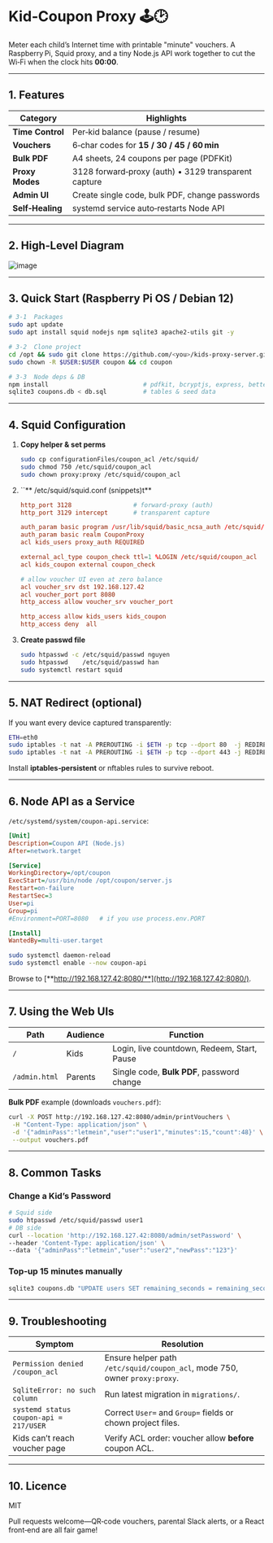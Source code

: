 # Kid‑Coupon Proxy 🕹️🕑

Meter each child’s Internet time with printable "minute" vouchers. A Raspberry Pi, Squid proxy, and a tiny Node.js API work together to cut the Wi‑Fi when the clock hits **00:00**.

---

## 1. Features

| Category         | Highlights                                           |
| ---------------- | ---------------------------------------------------- |
| **Time Control** | Per‑kid balance (pause / resume)                     |
| **Vouchers**     | 6‑char codes for **15 / 30 / 45 / 60 min**           |
| **Bulk PDF**     | A4 sheets, 24 coupons per page (PDFKit)              |
| **Proxy Modes**  | 3128 forward‑proxy (auth) • 3129 transparent capture |
| **Admin UI**     | Create single code, bulk PDF, change passwords       |
| **Self‑Healing** | systemd service auto‑restarts Node API               |

---

## 2. High‑Level Diagram
![image](https://github.com/user-attachments/assets/74304010-3cad-4c99-b794-a51f1dd5b94a)

---

## 3. Quick Start (Raspberry Pi OS / Debian 12)

```bash
# 3‑1  Packages
sudo apt update
sudo apt install squid nodejs npm sqlite3 apache2-utils git -y

# 3‑2  Clone project
cd /opt && sudo git clone https://github.com/<you>/kids-proxy-server.git coupon
sudo chown -R $USER:$USER coupon && cd coupon

# 3‑3  Node deps & DB
npm install                          # pdfkit, bcryptjs, express, better-sqlite3
sqlite3 coupons.db < db.sql          # tables & seed data

```

---

## 4. Squid Configuration

1. **Copy helper & set perms**

   ```bash
   sudo cp configurationFiles/coupon_acl /etc/squid/
   sudo chmod 750 /etc/squid/coupon_acl
   sudo chown proxy:proxy /etc/squid/coupon_acl
   ```

2. \`\`\*\* /etc/squid/squid.conf (snippets)t\*\*

   ```conf
   http_port 3128                 # forward‑proxy (auth)
   http_port 3129 intercept       # transparent capture

   auth_param basic program /usr/lib/squid/basic_ncsa_auth /etc/squid/passwd
   auth_param basic realm CouponProxy
   acl kids_users proxy_auth REQUIRED

   external_acl_type coupon_check ttl=1 %LOGIN /etc/squid/coupon_acl
   acl kids_coupon external coupon_check

   # allow voucher UI even at zero balance
   acl voucher_srv dst 192.168.127.42
   acl voucher_port port 8080
   http_access allow voucher_srv voucher_port

   http_access allow kids_users kids_coupon
   http_access deny  all
   ```

3. **Create passwd file**

   ```bash
   sudo htpasswd -c /etc/squid/passwd nguyen
   sudo htpasswd    /etc/squid/passwd han
   sudo systemctl restart squid
   ```

---

## 5. NAT Redirect (optional)

If you want every device captured transparently:

```bash
ETH=eth0
sudo iptables -t nat -A PREROUTING -i $ETH -p tcp --dport 80  -j REDIRECT --to-ports 3129
sudo iptables -t nat -A PREROUTING -i $ETH -p tcp --dport 443 -j REDIRECT --to-ports 3129
```

Install **iptables‑persistent** or nftables rules to survive reboot.

---

## 6. Node API as a Service

`/etc/systemd/system/coupon-api.service`:

```ini
[Unit]
Description=Coupon API (Node.js)
After=network.target

[Service]
WorkingDirectory=/opt/coupon
ExecStart=/usr/bin/node /opt/coupon/server.js
Restart=on-failure
RestartSec=3
User=pi
Group=pi
#Environment=PORT=8080   # if you use process.env.PORT

[Install]
WantedBy=multi-user.target
```

```bash
sudo systemctl daemon-reload
sudo systemctl enable --now coupon-api
```

Browse to [**http://192.168.127.42:8080/**](http://192.168.127.42:8080/).

---

## 7. Using the Web UIs

| Path          | Audience | Function                                    |
| ------------- | -------- | ------------------------------------------- |
| `/`           | Kids     | Login, live countdown, Redeem, Start, Pause |
| `/admin.html` | Parents  | Single code, **Bulk PDF**, password change  |

**Bulk PDF** example (downloads `vouchers.pdf`):

```bash
curl -X POST http://192.168.127.42:8080/admin/printVouchers \
 -H "Content-Type: application/json" \
 -d '{"adminPass":"letmein","user":"user1","minutes":15,"count":48}' \
 --output vouchers.pdf
```

---

## 8. Common Tasks

### Change a Kid’s Password

```bash
# Squid side
sudo htpasswd /etc/squid/passwd user1
# DB side
curl --location 'http://192.168.127.42:8080/admin/setPassword' \
--header 'Content-Type: application/json' \
--data '{"adminPass":"letmein","user":"user2","newPass":"123"}'
```

### Top‑up 15 minutes manually

```bash
sqlite3 coupons.db "UPDATE users SET remaining_seconds = remaining_seconds + 900 WHERE username='nguyen';"
```

---

## 9. Troubleshooting

| Symptom                                | Resolution                                                                 |
| -------------------------------------- | -------------------------------------------------------------------------- |
| `Permission denied /coupon_acl`        | Ensure helper path `/etc/squid/coupon_acl`, mode 750, owner `proxy:proxy`. |
| `SqliteError: no such column`          | Run latest migration in `migrations/`.                                     |
| `systemd status coupon-api = 217/USER` | Correct `User=` and `Group=` fields or chown project files.                |
| Kids can’t reach voucher page          | Verify ACL order: voucher allow **before** coupon ACL.                     |

---

## 10. Licence

MIT

Pull requests welcome—QR‑code vouchers, parental Slack alerts, or a React front‑end are all fair game!
